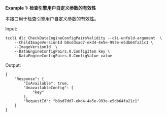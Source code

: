 **Example 1: 检查引擎用户自定义参数的有效性**

本接口用于检查引擎用户自定义参数的有效性。

Input: 

```
tccli dlc CheckDataEngineConfigPairsValidity --cli-unfold-argument  \
    --ChildImageVersionId b8sddsad7-ekd4-4e5e-993e-e5db64fa21c1 \
    --ImageVersionId  \
    --DataEngineConfigPairs.0.ConfigItem key \
    --DataEngineConfigPairs.0.ConfigValue value
```

Output: 
```
{
    "Response": {
        "IsAvailable": true,
        "UnavailableConfig": [
            "key"
        ],
        "RequestId": "b8sd7dd7-ekd4-4e5e-993e-e5db64fa21c1"
    }
}
```

